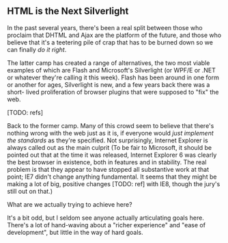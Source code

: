 HTML is the Next Silverlight
----------------------------

In the past several years, there's been a real split between those who proclaim
that DHTML and Ajax are the platform of the future, and those who believe that
it's a teetering pile of crap that has to be burned down so we can finally *do
it right*.

The latter camp has created a range of alternatives, the two most viable
examples of which are Flash and Microsoft's Silverlight (or WPF/E or .NET or
whatever they're calling it this week). Flash has been around in one form or
another for ages, Silverlight is new, and a few years back there was a short-
lived proliferation of browser plugins that were supposed to "fix" the web.

[TODO: refs]

Back to the former camp. Many of this crowd seem to believe that there's
nothing wrong with the web just as it is, if everyone would *just implement the
standards* as they're specified. Not surprisingly, Internet Explorer is always
called out as the main culprit (To be fair to Microsoft, it should be pointed
out that at the time it was released, Internet Explorer 6 was clearly the best
browser in existence, both in features and in stability. The real problem is
that they appear to have stopped all substantive work at that point; IE7 didn't
change anything fundamental. It seems that they might be making a lot of big,
positive changes [TODO: ref] with IE8, though the jury's still out on that.)

What are we actually trying to achieve here?

It's a bit odd, but I seldom see anyone actually articulating goals here.
There's a lot of hand-waving about a "richer experience" and "ease of
development", but little in the way of hard goals.

